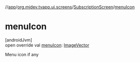 //[app](../../../index.md)/[org.mjdev.tvapp.ui.screens](../index.md)/[SubscriptionScreen](index.md)/[menuIcon](menu-icon.md)

# menuIcon

[androidJvm]\
open override val [menuIcon](menu-icon.md): [ImageVector](https://developer.android.com/reference/kotlin/androidx/compose/ui/graphics/vector/ImageVector.html)

Menu icon if any
